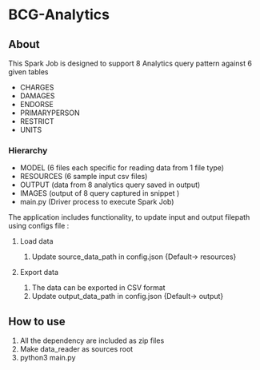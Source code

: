 # BCG-Analytics

## About
This Spark Job is designed to support 8 Analytics query pattern against 6 given tables
* CHARGES
* DAMAGES
* ENDORSE
* PRIMARYPERSON
* RESTRICT
* UNITS

### Hierarchy
* MODEL (6 files each specific for reading data from 1 file type)
* RESOURCES (6 sample input csv files)
* OUTPUT (data from 8 analytics query saved in output)
* IMAGES (output of 8 query captured in snippet )
* main.py (Driver process to execute Spark Job)

The application includes functionality, to update input and output filepath using configs file :
1. Load data 
    1. Update source_data_path in config.json {Default-> resources}
    
1. Export data
    1. The data can be exported in CSV format
    1. Update output_data_path in config.json {Default-> output}



## How to use

1. All the dependency are included as zip files
2. Make data_reader as sources root
3. python3 main.py
